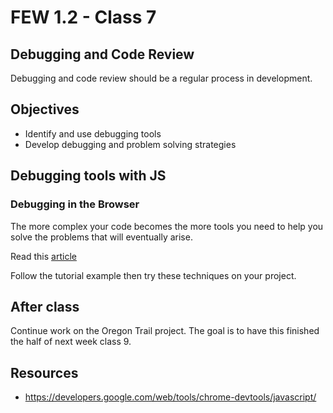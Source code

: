 # FEW 1.2 - Class 7

## Debugging and Code Review

Debugging and code review should be a regular process in development. 

## Objectives 

- Identify and use debugging tools 
- Develop debugging and problem solving strategies

## Debugging tools with JS

### Debugging in the Browser

The more complex your code becomes the more tools you need to 
help you solve the problems that will eventually arise. 

Read this [article]( https://developers.google.com/web/tools/chrome-devtools/javascript/)

Follow the tutorial example then try these techniques on your project. 

## After class 

Continue work on the Oregon Trail project. The goal is to have this finished the half of next week class 9. 

## Resources 

- https://developers.google.com/web/tools/chrome-devtools/javascript/



